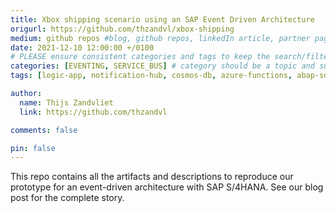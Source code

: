 ```yaml
---
title: Xbox shipping scenario using an SAP Event Driven Architecture
origurl: https://github.com/thzandvl/xbox-shipping
medium: github repos #blog, github repos, linkedIn article, partner pages
date: 2021-12-10 12:00:00 +/0100
# PLEASE ensure consistent categories and tags to keep the search/filtering meaningful!
categories: [EVENTING, SERVICE_BUS] # category should be a topic and sub-category primary product
tags: [logic-app, notification-hub, cosmos-db, azure-functions, abap-sdk, sap-workflow ]     # TAG names should always be lowercase

author:
  name: Thijs Zandvliet
  link: https://github.com/thzandvl

comments: false

pin: false
---
```


This repo contains all the artifacts and descriptions to reproduce our prototype for an event-driven architecture with SAP S/4HANA. See our blog post for the complete story.
